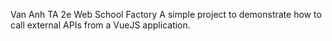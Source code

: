Van Anh TA 2e Web School Factory
A simple project to demonstrate how to call external APIs from a VueJS application. 
